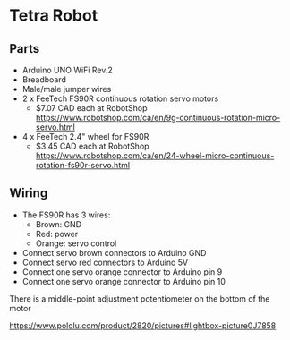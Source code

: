 # Tetra Robot

## Parts

- Arduino UNO WiFi Rev.2
- Breadboard
- Male/male jumper wires
- 2 x FeeTech FS90R continuous rotation servo motors
  - $7.07 CAD each at RobotShop <https://www.robotshop.com/ca/en/9g-continuous-rotation-micro-servo.html>
- 4 x FeeTech 2.4" wheel for FS90R
  - $3.45 CAD each at RobotShop <https://www.robotshop.com/ca/en/24-wheel-micro-continuous-rotation-fs90r-servo.html>

## Wiring

- The FS90R has 3 wires:
  - Brown: GND
  - Red: power
  - Orange: servo control
- Connect servo brown connectors to Arduino GND
- Connect servo red connectors to Arduino 5V
- Connect one servo orange connector to Arduino pin 9
- Connect one servo orange connector to Arduino pin 10

There is a middle-point adjustment potentiometer on the bottom of the motor

<https://www.pololu.com/product/2820/pictures#lightbox-picture0J7858>
